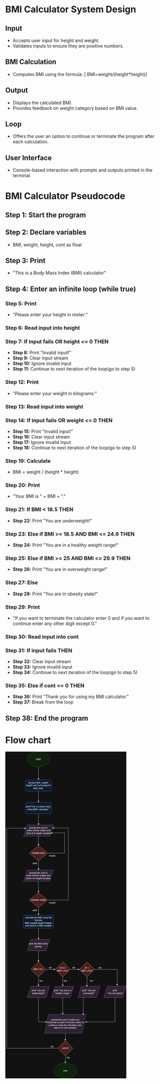 


# BMI Calculator System Design

## Input 
- Accepts user input for height and weight.
- Validates inputs to ensure they are positive numbers.

## BMI Calculation
- Computes BMI using the formula: 
  [
  BMI=weight/(height*height)]

## Output
- Displays the calculated BMI.
- Provides feedback on weight category based on BMI value.

## Loop 
- Offers the user an option to continue or terminate the program after each calculation.

## User Interface
- Console-based interaction with prompts and outputs printed in the terminal.


# BMI Calculator Pseudocode

## Step 1: Start the program

## Step 2: Declare variables
- BMI, weight, height, cont as float

## Step 3: Print
- "This is a Body Mass Index (BMI) calculator"

## Step 4: Enter an infinite loop (while true)

### Step 5: Print
- "Please enter your height in meter:"

### Step 6: Read input into height

### Step 7: If input fails OR height <= 0 THEN
- **Step 8:** Print "Invalid input!"
- **Step 9:** Clear input stream
- **Step 10:** Ignore invalid input
- **Step 11:** Continue to next iteration of the loop(go to step 5) 

### Step 12: Print
- "Please enter your weight in kilograms:"

### Step 13: Read input into weight

### Step 14: If input fails OR weight <= 0 THEN
- **Step 15:** Print "Invalid input!"
- **Step 16:** Clear input stream
- **Step 17:** Ignore invalid input
- **Step 18:** Continue to next iteration of the loop(go to step 5)

### Step 19: Calculate 
- BMI = weight / (height * height)

### Step 20: Print
- "Your BMI is " + BMI + "."

### Step 21: If BMI < 18.5 THEN
- **Step 22:** Print "You are underweight!"

### Step 23: Else if BMI >= 18.5 AND BMI <= 24.9 THEN
- **Step 24:** Print "You are in a healthy weight range!"

### Step 25: Else if BMI >= 25 AND BMI <= 29.9 THEN
- **Step 26:** Print "You are in overweight range!"

### Step 27: Else
- **Step 28:** Print "You are in obesity state!"

### Step 29: Print
- "If you want to terminate the calculator enter 0 and if you want to continue enter any other digit except 0."

### Step 30: Read input into cont

### Step 31: If input fails THEN
- **Step 32:** Clear input stream
- **Step 33:** Ignore invalid input
- **Step 34:** Continue to next iteration of the loop(go to step 5)

### Step 35: Else if cont == 0 THEN
- **Step 36:** Print "Thank you for using my BMI calculator."
- **Step 37:** Break from the loop

## Step 38: End the program
# Flow chart
![Flowchart](BMIFc.png)
